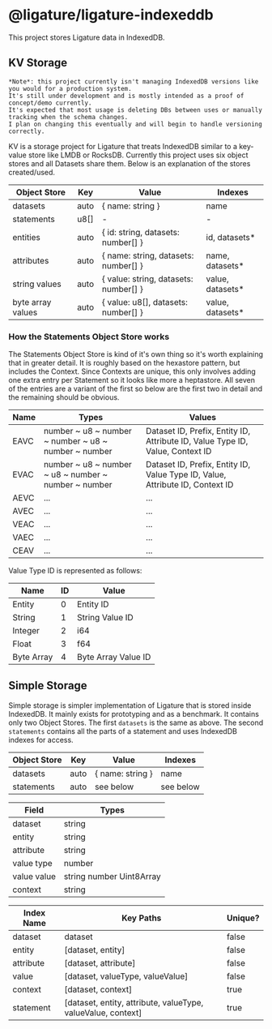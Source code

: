 # @ligature/ligature-indexeddb

This project stores Ligature data in IndexedDB.

## KV Storage

```
*Note*: this project currently isn't managing IndexedDB versions like you would for a production system.
It's still under development and is mostly intended as a proof of concept/demo currently.
It's expected that most usage is deleting DBs between uses or manually tracking when the schema changes.
I plan on changing this eventually and will begin to handle versioning correctly.
```

KV is a storage project for Ligature that treats IndexedDB similar to a key-value store like LMDB or RocksDB.
Currently this project uses six object stores and all Datasets share them.
Below is an explanation of the stores created/used.

| Object Store      | Key  | Value                                 | Indexes          |
| ----------------- | ---- | ------------------------------------- | ---------------- |
| datasets          | auto | { name: string }                      | name             |
| statements        | u8[] | -                                     | -                |
| entities          | auto | { id: string, datasets: number[] }    | id, datasets*    |
| attributes        | auto | { name: string, datasets: number[] }  | name, datasets*  |
| string values     | auto | { value: string, datasets: number[] } | value, datasets* |
| byte array values | auto | { value: u8[], datasets: number[] }   | value, datasets* |

### How the Statements Object Store works

The Statements Object Store is kind of it's own thing so it's worth explaining that in greater detail.
It is roughly based on the hexastore pattern, but includes the Context.
Since Contexts are unique, this only involves adding one extra entry per Statement so it looks like more a heptastore.
All seven of the entries are a variant of the first so below are the first two in detail and the remaining should be obvious.

| Name | Types                                                | Values                                                                           |
| ---- | ---------------------------------------------------- | -------------------------------------------------------------------------------- |
| EAVC | number ~ u8 ~ number ~ number ~ u8 ~ number ~ number | Dataset ID, Prefix, Entity ID, Attribute ID, Value Type ID, Value, Context ID    |
| EVAC | number ~ u8 ~ number ~ u8 ~ number ~ number ~ number | Dataset ID, Prefix, Entity ID, Value Type ID, Value, Attribute ID, Context ID    |
| AEVC | ...                                                  | ...                                                                              |
| AVEC | ...                                                  | ...                                                                              |
| VEAC | ...                                                  | ...                                                                              |
| VAEC | ...                                                  | ...                                                                              |
| CEAV | ...                                                  | ...                                                                              |

Value Type ID is represented as follows:

| Name       | ID | Value               |
| ---------- | -- | ------------------- |
| Entity     | 0  | Entity ID           |
| String     | 1  | String Value ID     |
| Integer    | 2  | i64                 |
| Float      | 3  | f64                 |
| Byte Array | 4  | Byte Array Value ID |

## Simple Storage

Simple storage is simpler implementation of Ligature that is stored inside IndexedDB.
It mainly exists for prototyping and as a benchmark.
It contains only two Object Stores.
The first `datasets` is the same as above.
The second `statements` contains all the parts of a statement and uses IndexedDB indexes for access.

| Object Store      | Key  | Value             | Indexes          |
| ----------------- | ---- | ----------------- | ---------------- |
| datasets          | auto | { name: string }  | name             |
| statements        | auto | see below         | see below        |

| Field       | Types                    |
| ----------- | ------------------------ |
| dataset     | string                   |
| entity      | string                   |
| attribute   | string                   |
| value type  | number                   |
| value value | string number Uint8Array |
| context     | string                   |

| Index Name | Key Paths                                                    | Unique? |
| ---------- | ------------------------------------------------------------ | ------- |
| dataset    | dataset                                                      | false   |
| entity     | [dataset, entity]                                            | false   |
| attribute  | [dataset, attribute]                                         | false   |
| value      | [dataset, valueType, valueValue]                             | false   |
| context    | [dataset, context]                                           | true    |
| statement  | [dataset, entity, attribute, valueType, valueValue, context] | true    |
